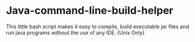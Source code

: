 # Java-command-line-build-helper
This little bash script makes it easy to compile, build executable jar files and run java programs without the use of any IDE. (Unix Only)
